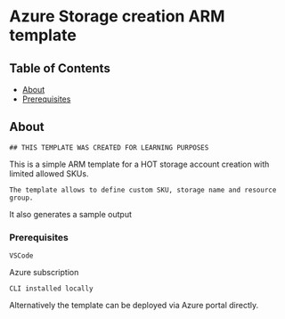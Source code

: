 # Azure Storage creation ARM template

## Table of Contents

- [About](#about)
- [Prerequisites](#prerequisites)

## About <a name = "about"></a>
```
## THIS TEMPLATE WAS CREATED FOR LEARNING PURPOSES
```
This is a simple ARM template for a HOT storage account creation with limited allowed SKUs.
```
The template allows to define custom SKU, storage name and resource group. 
```
It also generates a sample output


### Prerequisites  <a name = "prerequisites"></a>
```
VSCode
```
Azure subscription
```
CLI installed locally
```
Alternatively the template can be deployed via Azure portal directly.
```
